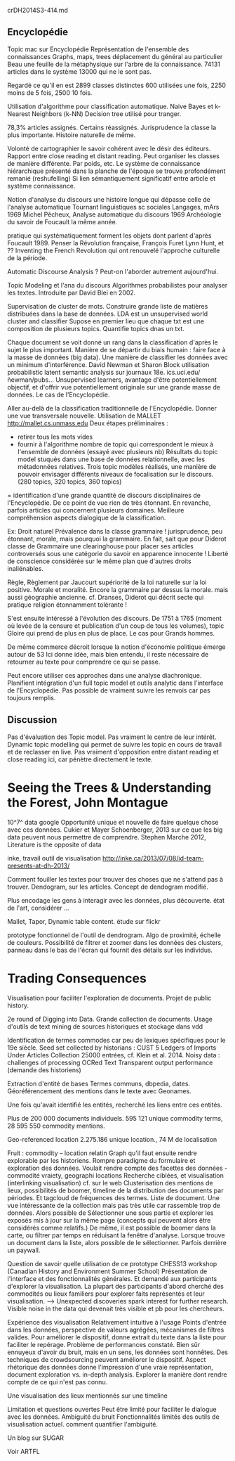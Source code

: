 crDH2014S3-414.md


## Encyclopédie

Topic mac sur Encyclopédie
Représentation de l'ensemble des connaissances
Graphs, maps, trees
déplacement du général au particulier
Beau une feuille de la métaphysique sur l'arbre de la connaissance.
74131 articles dans le système
13000 qui ne le sont pas.

Regardé ce qu'il en est
2899 classes distinctes
600 utilisées une fois, 2250 moins de 5 fois, 2500 10 fois.

Utilisation d'algorithme pour classification automatique.
Naive Bayes et k-Nearest Neighbors (k-NN)
Decision tree utilisé pour tranger.

78,3% articles assignés.
Certains réassignés.
Jurisprudence la classe la plus importante.
Histoire naturelle de même.

Volonté de cartographier le savoir cohérent avec le désir des éditeurs. Rapport entre close reading et distant reading.
Peut organiser les classes de manière différente. Par poids, etc.
Le système de connaissance hiérarchique présenté dans la planche de l'époque se trouve profondément remanié (reshufelling)
Si lien sémantiquement significatif entre article et système connaissance.

Notion d'analyse du discours une histoire longue qui dépasse celle de l'analyse automatique
Tournant linguistiques sc sociales
Langages, mArs 1969
Michel Pêcheux, Analyse automatique du discours 1969
Archéologie du savoir de Foucault la même année.

pratique qui systématiquement forment les objets dont parlent d'après Foucault 1989.
Penser la Révolution française, François Furet
Lynn Hunt, et ?? Inventing the French Revolution qui ont renouvelé l'approche culturelle de la période.

Automatic Discourse Analysis ?
Peut-on l'aborder autrement aujourd'hui.

Topic Modeling et l'ana du discours
Algorithmes probabilistes pour analyser les textes.
Introduite par David Blei en 2002.

Supervisation de cluster de mots. Construire grande liste de matières distribuées dans la base de données.
LDA est un unsupervised world cluster and classifier
Supose en premier lieu que chaque txt est une composition de plusieurs topics.
Quantifie topics dnas un txt.

Chaque document se voit donné un rang dans la classification d'après le sujet le plus important.
Manière de se départir du biais humain : faire face à la masse de données (big data). Une manière de classifier les données avec un minimum d'interférence.
David Newman et Sharon Block utilisation probabilistic latent semantic analysis sur journaux 18e.
ics.uci.edu/ñewman/pubs...
Unsupervised learners, avantage d'être potentiellement objectif, et d'offrir vue potentiellement originale sur une grande masse de données. Le cas de l'Encyclopédie.

Aller au-delà de la classification traditionnelle de l'Encyclopédie. Donner une vue transversale nouvelle. Utilisation de MALLET
http://mallet.cs.unmass.edu
Deux étapes préliminaires :
- retirer tous les mots vides
- fournir à l'algorithme nombre de topic qui correspondent le mieux à l'ensemble de données (essayé avec plusieurs nb)
Résultats du topic model stuqués dans une base de données relationnelle, avec les métadonnées relatives.
Trois topic modèles réalisés, une manière de pouvoir envisager différents niveaux de focalisation sur le discours.
(280 topics, 320 topics, 360 topics)

= identification d'une grande quantité de discours disciplinaires de l'Encyclopédie. De ce point de vue rien de très étonnant. En revanche, parfois articles qui concernent plusieurs domaines. Meilleure compréhension aspects dialogique de la classification.

Ex: Droit naturel
Prévalence dans la classe grammaire !
jurisprudence, peu étonnant, morale, mais pourquoi la grammaire.
En fait, sait que pour Diderot classe de Grammaire une clearinghouse pour placer ses articles controversés sous une catégorie du savoir en apparence innocente !
Liberté de conscience considérée sur le même plan que d'autres droits inaliénables.

Règle, Règlement par Jaucourt
supériorité de la loi naturelle sur la loi positive.
Morale et moralité. Encore la grammaire par dessus la morale. mais aussi géographie ancienne.
cf. Dranses, Diderot qui décrit secte qui pratique religion étonnamment tolérante !

S'est ensuite intéressé à l'évolution des discours.
De 1751 à 1765 (moment où levée de la censure et publication d'un coup de tous les volumes), topic Gloire qui prend de plus en plus de place.
Le cas pour Grands hommes.

De même commerce décroit lorsque la notion d'économie politique émerge autour de 53
Ici donne idée, mais bien entendu, il reste nécessaire de retourner au texte pour comprendre ce qui se passe.

Peut encore utiliser ces approches dans une analyse diachronique.
Planifient intégration d'un full topic model et outils analytic dans l'interface de l'Encyclopédie.
Pas possible de vraiment suivre les renvois car pas toujours remplis.

## Discussion

Pas d'évaluation des Topic model. Pas vraiment le centre de leur intérêt.
Dynamic topic modelling qui permet de suivre les topic en cours de travail et de reclasser en live.
Pas vraiment d'opposition entre distant reading et close reading ici, car pénètre directement le texte.


# Seeing the Trees & Understanding the Forest,  John Montague

10^7^ data google
Opportunité unique et nouvelle de faire quelque chose avec ces données.
Cukier et Mayer Schoenberger, 2013 sur ce que les big data peuvent nous permettre de comprendre.
Stephen Marche 2012, Literature is the opposite of data

inke, travail outil de visualisation
http://inke.ca/2013/07/08/id-team-presents-at-dh-2013/

Comment fouiller les textes pour trouver des choses que ne s'attend pas à trouver.
Dendogram, sur les articles.
Concept de dendogram modifié.

Plus encodage les gens à interagir avec les données, plus découverte.
état de l'art, considérer ...

Mallet, Tapor, Dynamic table content.
étude sur flickr

prototype fonctionnel de l'outil de dendrogram.
Algo de proximité, échelle de couleurs.
Possibilité de filtrer et zoomer dans les données des clusters, panneau dans le bas de l'écran qui fournit des détails sur les individus.


# Trading Consequences
Visualisation pour faciliter l'exploration de documents.
Projet de public history.

2e round of Digging into Data.
Grande collection de documents.
Usage d'outils de text mining de sources historiques et stockage dans vdd

Identification de termes commodes car peu de lexiques spécifiques pour le 19e siècle.
Seed set collected by historians : CUST 5 Ledgers of Imports Under Articles Collection 25000 entrées, cf. Klein et al. 2014.
Noisy data : challenges of processing OCRed Text
Transparent output performance (demande des historiens)

Extraction d'entité de bases
Termes communs, dbpedia, dates.
Géoréférencement des mentions dans le texte avec Geonames.

Une fois qu'avait identifié les entités, recherché les liens entre ces entités.

Plus de 200 000 documents individuels.
595 121 unique commodity terms, 28 595 550 commodity mentions.

Geo-referenced location 2.275.186 unique location., 74 M de localisation

Fruit : commodity – location relatin
Graph qu'il faut ensuite rendre explorable par les historiens. Rompre paradigme du formulaire et exploration des données. Voulait rendre compte des facettes des données - commodité vraiety, geographi locations
Recherche ciblées, et visualisation (interlinking visualisation) cf. sur le web
Clusterisation des mentions de lieux, possibilités de boomer, timeline de la distribution des documents par périodes. Et tagcloud de fréquences des termes. Liste de document.
Une vue intéressante de la collection mais pas très utile car rassemble trop de données.
Alors possible de Sélectionner une sous partie et explorer les exposés mis à jour sur la même page (concepts qui peuvent alors être considérés comme relatifs.)
De même, il est possible de boomer dans la carte, ou filtrer par temps en réduisant la fenêtre d'analyse.
Lorsque trouve un document dans la liste, alors possible de le sélectionner. Parfois derrière un paywall.

Question de savoir quelle utilisation de ce prototype
CHESS13 workshop (Canadian History and Environment Summer School)
Présentation de l'interface et des fonctionnalités générales. Et demandé aux participants d'explorer la visualisation.
La plupart des participants d'abord cherché des commodités ou lieux familiers pour explorer faits représentés et leur visualisation.
--> Unexpected discoveries spark interest for further research.
Visible noise in the data qui devenait très visible et pb pour les chercheurs.

Expérience des visualisation
Relativement intuitive à l'usage
Points d'entrée dans les données, perspective de valeurs agrégées, mécanismes de filtres valides.
Pour améliorer le dispositif, donne extrait du texte dans la liste pour faciliter le repérage.
Problème de performances constaté.
Bien sûr ennuyeux d'avoir du bruit, mais en un sens, les données sont honnêtes. Des techniques de crowdsourcing peuvent améliorer le dispositif.
Aspect rhétorique des données donne l'impression d'une vraie représentation, document exploration vs. in-depth analysis.
Explorer la manière dont rendre compte de ce qui n'est pas connu.

Une visualisation des lieux mentionnés sur une timeline

Limitation et questions ouvertes
Peut être limité pour faciliter le dialogue avec les données.
Ambiguité du bruit
Fonctionnalités limités des outils de visualisation actuel. comment quantifier l'ambiguité.

Un blog sur SUGAR




Voir ARTFL
